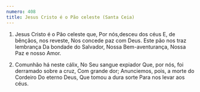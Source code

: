```yaml
---
numero: 408
title: Jesus Cristo é o Pão celeste (Santa Ceia)
---
```

1. Jesus Cristo é o Pão celeste que,
Por nós,desceu dos céus
E, de bênçãos, nos reveste,
Nos concede paz com Deus.
Este pão nos traz lembrança
Da bondade do Salvador,
Nossa Bem-aventurança,
Nossa Paz e nosso Amor.

2. Comunhão há neste cálix,
No Seu sangue expiador
Que, por nós, foi derramado sobre a cruz,
Com grande dor;
Anunciemos, pois, a morte do Cordeiro
Do eterno Deus,
Que tomou a dura sorte
Para nos levar aos céus.
